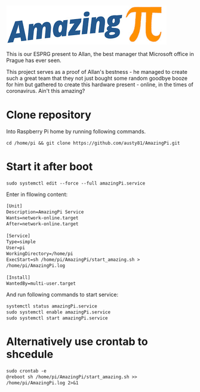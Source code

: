 ![AmazingPi](logo.jpg?raw=true "AmazingPi")

This is our ESPRG present to Allan, the best manager that Microsoft office in Prague has ever seen.

This project serves as a proof of Allan's bestness - he managed to create such a great team that they not just bought some random goodbye booze for him but gathered to create this hardware present - online, in the times of coronavirus. Ain't this amazing?

# Clone repository
Into Raspberry Pi home by running following commands.
```
cd /home/pi && git clone https://github.com/austy81/AmazingPi.git
```

# Start it after boot
```
sudo systemctl edit --force --full amazingPi.service
```

Enter in fllowing content:

```
[Unit]
Description=AmazingPi Service
Wants=network-online.target
After=network-online.target

[Service]
Type=simple
User=pi
WorkingDirectory=/home/pi
ExecStart=sh /home/pi/AmazingPi/start_amazing.sh > /home/pi/AmazingPi.log

[Install]
WantedBy=multi-user.target
```

And run following commands to start service:

```
systemctl status amazingPi.service
sudo systemctl enable amazingPi.service
sudo systemctl start amazingPi.service
```

# Alternatively use crontab to shcedule
```
sudo crontab -e
@reboot sh /home/pi/AmazingPi/start_amazing.sh >> /home/pi/AmazingPi.log 2>&1
```